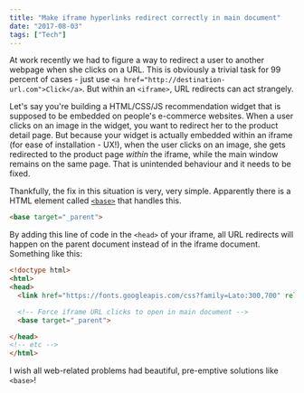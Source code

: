 ```yaml
---
title: "Make iframe hyperlinks redirect correctly in main document"
date: "2017-08-03"
tags: ["Tech"]
---
```


At work recently we had to figure a way to redirect a user to another webpage when she clicks on a URL. This is obviously a trivial task for 99 percent of cases - just use `<a href="http://destination-url.com">Click</a>`. But within an `<iframe>`, URL redirects can act strangely.

Let's say you're building a HTML/CSS/JS recommendation widget that is supposed to be embedded on people's e-commerce websites. When a user clicks on an image in the widget, you want to redirect her to the product detail page. But because your widget is actually embedded within an iframe (for ease of installation - UX!), when the user clicks on an image, she gets redirected to the product page _within_ the iframe, while the main window remains on the same page. That is unintended behaviour and it needs to be fixed.

Thankfully, the fix in this situation is very, very simple. Apparently there is a HTML element called [`<base>`](https://developer.mozilla.org/en/docs/Web/HTML/Element/base) that handles this.

```html
<base target="_parent">
```

By adding this line of code in the `<head>` of your iframe, all URL redirects will happen on the parent document instead of in the iframe document. Something like this:

```html
<!doctype html>
<html>
<head>
  <link href="https://fonts.googleapis.com/css?family=Lato:300,700" rel="stylesheet">

  <!-- Force iframe URL clicks to open in main document -->
  <base target="_parent">

</head>
<!-- etc -->
</html>
```

I wish all web-related problems had beautiful, pre-emptive solutions like `<base>`!
